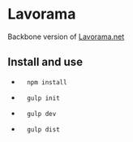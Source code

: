 Lavorama
===========

Backbone version of [Lavorama.net](http://www.lavorama.net)

Install and use
-------------

*       npm install
*       gulp init
*       gulp dev
*       gulp dist
